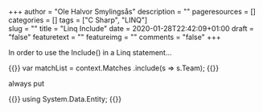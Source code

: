 +++
author = "Ole Halvor Smylingsås"
description = ""
pageresources = []
categories = []
tags = ["C Sharp", "LINQ"]     
slug = ""
title = "Linq   Include"
date = 2020-01-28T22:42:09+01:00
draft = "false"
featuretext = ""
featureimg = ""
comments = "false"
+++

In order to use the Include() in a Linq statement...

{{<highlight c>}}
var matchList = context.Matches
                    .include(s => s.Team);
{{</highlight>}}

always put

{{<highlight c>}}
using System.Data.Entity;
{{</highlight>}}